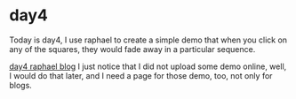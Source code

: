 # day4

Today is day4, I use raphael to create a simple demo that when you click on any of the squares, they would fade away in a particular sequence.

[day4 raphael blog](http://angularfox.com/hongbo-365-blogs/day4.html)
I just notice that I did not upload some demo online, well, I would do that later, and I need a page for those demo, too, not only for blogs.
